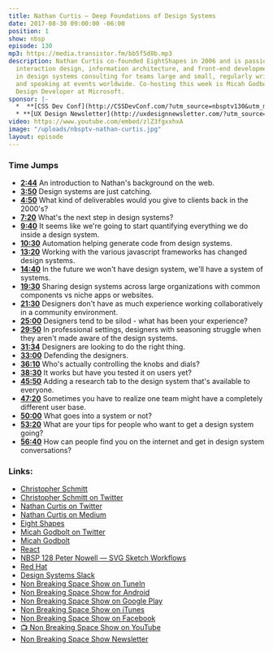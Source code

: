 ```yaml
---
title: Nathan Curtis — Deep Foundations of Design Systems
date: 2017-08-30 09:00:00 -06:00
position: 1
show: nbsp
episode: 130
mp3: https://media.transistor.fm/bb5f5d8b.mp3
description: Nathan Curtis co-founded EightShapes in 2006 and is passionate about
  interaction design, information architecture, and front-end development. He specializes
  in design systems consulting for teams large and small, regularly writing about
  and speaking at events worldwide. Co-hosting this week is Micah Godbolt, Senior
  Design Developer at Microsoft.
sponsor: |-
  *  **[CSS Dev Conf](http://CSSDevConf.com/?utm_source=nbsptv130&utm_medium=podcast&utm_campaign=cssdevconf2017)** — Conference dedicated to CSS and its super friend technologies like JavaScript, Sass, npm, and more. A limited supply of Early Bird Tickets now on sale. [Register now!](http://CSSDevConf.com/?utm_source=nbsptv130&utm_medium=podcast&utm_campaign=cssdevconf2017)
  * **[UX Design Newsletter](http://uxdesignnewsletter.com/?utm_source=nbsptv130&utm_medium=podcast&utm_campaign=uxdesignnewsletter)** — A weekly free newsletter containing a collection of tutorials, articles, and videos about front-end design and development, plus tips on how to bring better engagement to the multi-device world curated by Christopher Schmitt. [Sign up now!](http://uxdesignnewsletter.com/?utm_source=nbsptv130&utm_medium=podcast&utm_campaign=uxdesignnewsletter)
video: https://www.youtube.com/embed/zlZ3fgxxhxA
image: "/uploads/nbsptv-nathan-curtis.jpg"
layout: episode
---
```


### Time Jumps

* **[2:44](http://goodstuff.fm/nbsp/130#t=2:44)** An introduction to Nathan's background on the web.
* **[3:50](http://goodstuff.fm/nbsp/130#t=3:50)** Design systems are just catching.
* **[4:50](http://goodstuff.fm/nbsp/130#t=4:50)** What kind of deliverables would you give to clients back in the 2000's?
* **[7:20](http://goodstuff.fm/nbsp/130#t=7:20)** What's the next step in design systems?
* **[9:40](http://goodstuff.fm/nbsp/130#t=9:40)** It seems like we're going to start quantifying everything we do inside a design system.
* **[10:30](http://goodstuff.fm/nbsp/130#t=10:30)** Automation helping generate code from design systems.
* **[13:20](http://goodstuff.fm/nbsp/130#t=13:20)** Working with the various javascript frameworks has changed design systems.
* **[14:40](http://goodstuff.fm/nbsp/130#t=14:40)** In the future we won't have design system, we'll have a system of systems.
* **[19:30](http://goodstuff.fm/nbsp/130#t=19:30)** Sharing design systems across large organizations with common components vs niche apps or websites.
* **[21:30](http://goodstuff.fm/nbsp/130#t=21:30)** Designers don't have as much experience working collaboratively in a community environment.
* **[25:00](http://goodstuff.fm/nbsp/130#t=25:00)** Designers tend to be silod - what has been your experience?
* **[29:50](http://goodstuff.fm/nbsp/130#t=29:50)** In professional settings, designers with seasoning struggle when they aren't made aware of the design systems.
* **[31:34](http://goodstuff.fm/nbsp/130#t=31:34)** Designers are looking to do the right thing.
* **[33:00](http://goodstuff.fm/nbsp/130#t=33:00)** Defending the designers.
* **[36:10](http://goodstuff.fm/nbsp/130#t=36:10)** Who's actually controlling the knobs and dials?
* **[38:30](http://goodstuff.fm/nbsp/130#t=38:30)** It works but have you tested it on users yet?
* **[45:50](http://goodstuff.fm/nbsp/130#t=45:50)** Adding a research tab to the design system that's available to everyone.
* **[47:20](http://goodstuff.fm/nbsp/130#t=47:20)** Sometimes you have to realize one team might have a completely different user base.
* **[50:00](http://goodstuff.fm/nbsp/130#t=50:00)** What goes into a system or not?
* **[53:20](http://goodstuff.fm/nbsp/130#t=53:20)** What are your tips for people who want to get a design system going?
* **[56:40](http://goodstuff.fm/nbsp/130#t=56:40)** How can people find you on the internet and get in design system conversations?


### Links:

* [Christopher Schmitt](http://Christopher.org)
* [Christopher Schmitt on Twitter](https://twitter.com/teleject)
* [Nathan Curtis on Twitter](https://twitter.com/nathanacurtis)
* [Nathan Curtis on Medium](https://medium.com/@nathanacurtis)
* [Eight Shapes](http://www.eightshapes.com)
* [Micah Godbolt on Twitter](https://twitter.com/micahgodbolt)
* [Micah Godbolt](https://micahgodbolt.com)
* [React](https://facebook.github.io/react/)
* [NBSP 128 Peter Nowell — SVG Sketch Workflows](https://goodstuff.fm/nbsp/128)
* [Red Hat](https://www.redhat.com/)
* [Design Systems Slack](http://designsystems.herokuapp.com)
* [Non Breaking Space Show on TuneIn](http://tunein.com/radio/Non-Breaking-Space-Show-p885155/)
* [Non Breaking Space Show for Android](http://subscribeonandroid.com/feeds.goodstuff.fm/nbsp)
* [Non Breaking Space Show on Google Play](https://playmusic.app.goo.gl/?ibi=com.google.PlayMusic&isi=691797987&ius=googleplaymusic&link=https://play.google.com/music/m/Iw5ik6iwalo5vmda5rqyrotdney?t%3DNon_Breaking_Space_Show%26pcampaignid%3DMKT-na-all-co-pr-mu-pod-16)
* [Non Breaking Space Show on iTunes](https://itunes.apple.com/ca/podcast/non-breaking-space-show/id507162981?mt=2&ign-mpt=uo%3D4)
* [Non Breaking Space Show on Facebook](https://www.facebook.com/nbsptv)
* [📺 Non Breaking Space Show on YouTube](https://www.youtube.com/channel/UC--mqA75V3CM8hxId0l7e_g?sub_confirmation=1)
* [Non Breaking Space Show Newsletter](http://newsletter.nonbreakingspace.tv/)
